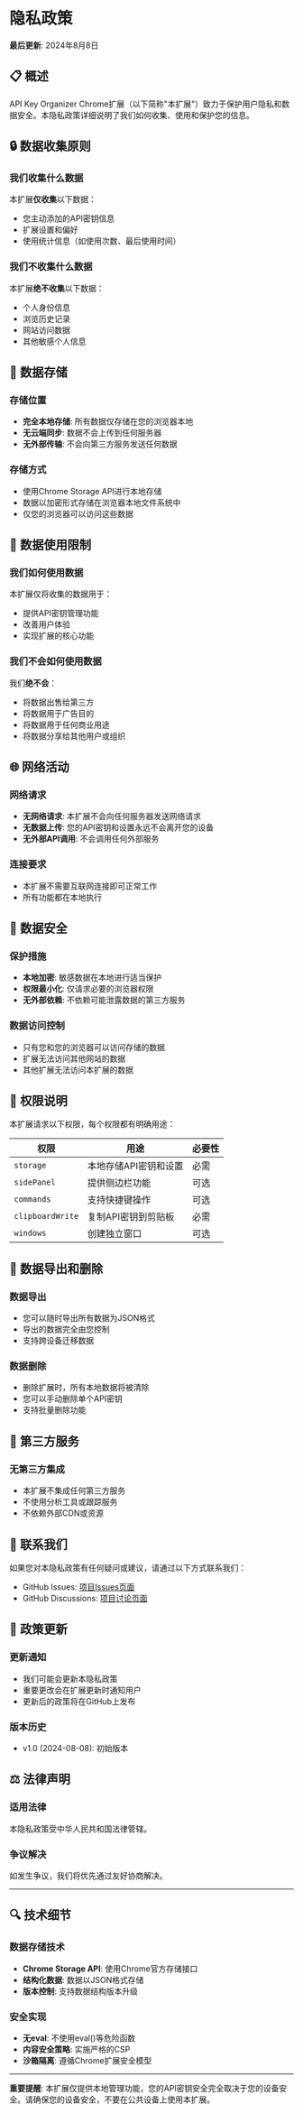 # 隐私政策

**最后更新**: 2024年8月8日

## 📋 概述

API Key Organizer Chrome扩展（以下简称"本扩展"）致力于保护用户隐私和数据安全。本隐私政策详细说明了我们如何收集、使用和保护您的信息。

## 🔒 数据收集原则

### 我们收集什么数据
本扩展**仅收集**以下数据：
- 您主动添加的API密钥信息
- 扩展设置和偏好
- 使用统计信息（如使用次数、最后使用时间）

### 我们不收集什么数据
本扩展**绝不收集**以下数据：
- 个人身份信息
- 浏览历史记录
- 网站访问数据
- 其他敏感个人信息

## 💾 数据存储

### 存储位置
- **完全本地存储**: 所有数据仅存储在您的浏览器本地
- **无云端同步**: 数据不会上传到任何服务器
- **无外部传输**: 不会向第三方服务发送任何数据

### 存储方式
- 使用Chrome Storage API进行本地存储
- 数据以加密形式存储在浏览器本地文件系统中
- 仅您的浏览器可以访问这些数据

## 🚫 数据使用限制

### 我们如何使用数据
本扩展仅将收集的数据用于：
- 提供API密钥管理功能
- 改善用户体验
- 实现扩展的核心功能

### 我们不会如何使用数据
我们**绝不会**：
- 将数据出售给第三方
- 将数据用于广告目的
- 将数据用于任何商业用途
- 将数据分享给其他用户或组织

## 🌐 网络活动

### 网络请求
- **无网络请求**: 本扩展不会向任何服务器发送网络请求
- **无数据上传**: 您的API密钥和设置永远不会离开您的设备
- **无外部API调用**: 不会调用任何外部服务

### 连接要求
- 本扩展不需要互联网连接即可正常工作
- 所有功能都在本地执行

## 🔐 数据安全

### 保护措施
- **本地加密**: 敏感数据在本地进行适当保护
- **权限最小化**: 仅请求必要的浏览器权限
- **无外部依赖**: 不依赖可能泄露数据的第三方服务

### 数据访问控制
- 只有您和您的浏览器可以访问存储的数据
- 扩展无法访问其他网站的数据
- 其他扩展无法访问本扩展的数据

## 📱 权限说明

本扩展请求以下权限，每个权限都有明确用途：

| 权限 | 用途 | 必要性 |
|------|------|--------|
| `storage` | 本地存储API密钥和设置 | 必需 |
| `sidePanel` | 提供侧边栏功能 | 可选 |
| `commands` | 支持快捷键操作 | 可选 |
| `clipboardWrite` | 复制API密钥到剪贴板 | 必需 |
| `windows` | 创建独立窗口 | 可选 |

## 🔄 数据导出和删除

### 数据导出
- 您可以随时导出所有数据为JSON格式
- 导出的数据完全由您控制
- 支持跨设备迁移数据

### 数据删除
- 删除扩展时，所有本地数据将被清除
- 您可以手动删除单个API密钥
- 支持批量删除功能

## 👥 第三方服务

### 无第三方集成
- 本扩展不集成任何第三方服务
- 不使用分析工具或跟踪服务
- 不依赖外部CDN或资源

## 📧 联系我们

如果您对本隐私政策有任何疑问或建议，请通过以下方式联系我们：

- GitHub Issues: [项目Issues页面](链接待添加)
- GitHub Discussions: [项目讨论页面](链接待添加)

## 📝 政策更新

### 更新通知
- 我们可能会更新本隐私政策
- 重要更改会在扩展更新时通知用户
- 更新后的政策将在GitHub上发布

### 版本历史
- v1.0 (2024-08-08): 初始版本

## ⚖️ 法律声明

### 适用法律
本隐私政策受中华人民共和国法律管辖。

### 争议解决
如发生争议，我们将优先通过友好协商解决。

---

## 🔍 技术细节

### 数据存储技术
- **Chrome Storage API**: 使用Chrome官方存储接口
- **结构化数据**: 数据以JSON格式存储
- **版本控制**: 支持数据结构版本升级

### 安全实现
- **无eval**: 不使用eval()等危险函数
- **内容安全策略**: 实施严格的CSP
- **沙箱隔离**: 遵循Chrome扩展安全模型

---

**重要提醒**: 本扩展仅提供本地管理功能，您的API密钥安全完全取决于您的设备安全。请确保您的设备安全，不要在公共设备上使用本扩展。
